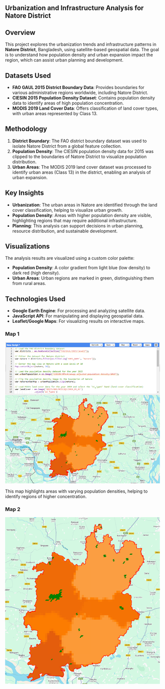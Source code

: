 ## Urbanization and Infrastructure Analysis for Natore District

## Overview
This project explores the urbanization trends and infrastructure patterns in **Natore District**, Bangladesh, using satellite-based geospatial data. The goal is to understand how population density and urban expansion impact the region, which can assist urban planning and development.

## Datasets Used
- **FAO GAUL 2015 District Boundary Data**: Provides boundaries for various administrative regions worldwide, including Natore District.
- **CIESIN 2015 Population Density Dataset**: Contains population density data to identify areas of high population concentration.
- **MODIS 2019 Land Cover Data**: Offers classification of land cover types, with urban areas represented by Class 13.

## Methodology
1. **District Boundary**: The FAO district boundary dataset was used to isolate Natore District from a global feature collection.
2. **Population Density**: The CIESIN population density data for 2015 was clipped to the boundaries of Natore District to visualize population distribution.
3. **Urban Areas**: The MODIS 2019 land cover dataset was processed to identify urban areas (Class 13) in the district, enabling an analysis of urban expansion.

## Key Insights
- **Urbanization**: The urban areas in Natore are identified through the land cover classification, helping to visualize urban growth.
- **Population Density**: Areas with higher population density are visible, highlighting regions that may require additional infrastructure.
- **Planning**: This analysis can support decisions in urban planning, resource distribution, and sustainable development.

## Visualizations
The analysis results are visualized using a custom color palette:
- **Population Density**: A color gradient from light blue (low density) to dark red (high density).
- **Urban Areas**: Urban regions are marked in green, distinguishing them from rural areas.

## Technologies Used
- **Google Earth Engine**: For processing and analyzing satellite data.
- **JavaScript API**: For manipulating and displaying geospatial data.
- **Leaflet/Google Maps**: For visualizing results on interactive maps.

### Map 1

![Code Map](Images/natore-map-1.png)

This map highlights areas with varying population densities, helping to identify regions of higher concentration.

### Map 2

![Full map](Images/natore-map-2.png)